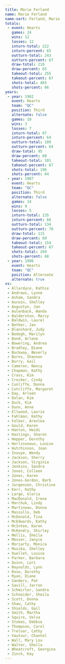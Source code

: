 ```yaml
---
title: Marie Ferland
name: Marie Ferland
name-sort: Ferland, Marie
totals:
 - event: Hearts
   games: 24
   wins: 12
   losses: 12
   inturn-total: 222
   inturn-percent: 65
   outturn-total: 243
   outturn-percent: 67
   draw-total: 210
   draw-percent: 65
   takeout-total: 255
   takeout-percent: 67
   shots-total: 465
   shots-percent: 66
years:
 - year: 1982
   event: Hearts
   team: "QC"
   position: Third
   alternate: false
   games: 10
   wins: 3
   losses: 7
   inturn-total: 87
   inturn-percent: 64
   outturn-total: 109
   outturn-percent: 64
   draw-total: 95
   draw-percent: 60
   takeout-total: 101
   takeout-percent: 67
   shots-total: 196
   shots-percent: 64
 - year: 1987
   event: Hearts
   team: "QC"
   position: Third
   alternate: false
   games: 14
   wins: 9
   losses: 5
   inturn-total: 135
   inturn-percent: 66
   outturn-total: 134
   outturn-percent: 70
   draw-total: 115
   draw-percent: 69
   takeout-total: 154
   takeout-percent: 67
   shots-total: 269
   shots-percent: 68
 - year: 1996
   event: Hearts
   team: "QC"
   position: Alternate
   alternate: true
vs:
 - Allardyce, Kathie
 - Andrews, Lynne
 - Asham, Sandra
 - Aucoin, Shelley
 - Augustyn, Jan
 - Aulenback, Wanda
 - Balderston, Marcy
 - Baldwin, Laurel
 - Betker, Jan
 - Blanchard, Judy
 - Bodogh, Marilyn
 - Bond, Arlene
 - Bowering, Andrea
 - Bradley, Diane
 - Buckway, Beverly
 - Burns, Shannon
 - Burry, Gail
 - Cameron, Nancy
 - Chapman, Kathy
 - Crass, Kim
 - Crocker, Cindy
 - Cunliffe, Donna
 - Cutcliffe, Margaret
 - Day, Arleen
 - Dolan, Kim
 - Duck, Kim
 - Dunn, Anne
 - Ellwood, Laurie
 - Fahlman, Kathy
 - Felker, Arenlea
 - Gould, Karen
 - Hanlon, Heidi
 - Hastings, Sharon
 - Hepper, Dorothy
 - Herlinveaux, Louise
 - Hutchinson, Joan
 - Inouye, Wendy
 - Jackson, Sherry
 - Jackson, Virginia
 - Jenkins, Sandra
 - Jones, Colleen
 - Jones, Karen
 - Jones-Gordon, Barb
 - Jurgenson, Christine
 - Kerr, Kathy
 - Large, Gloria
 - MacDonald, Irene
 - Marchuk, Lindy
 - Martineau, Donna
 - Massullo, Deb
 - McDonald, Tina
 - McEdwards, Kathy
 - McIntee, Karen
 - McKendry, Shirley
 - Mellis, Sheila
 - Messer, Janyce
 - Moriarty, Monica
 - Muzika, Shelley
 - Ouellet, Louise
 - Parker, Barbara
 - Quinn, Lori
 - Reynolds, Lynn
 - Rose, Dorothy
 - Ryan, Diane
 - Sanders, Pat
 - Savill, Jarron
 - Schmirler, Sandra
 - Schneider, Sheila
 - Scott, Donna
 - Shaw, Cathy
 - Shields, Gail
 - Smith, Martha
 - Squire, Velva
 - Stokes, Debbie
 - Thompson, Carol
 - Treloar, Cathy
 - Vautour, Chantel
 - Wall, Mary Lou
 - Walter, Sheila
 - Wheatcroft, Georgina
 - Zinck, Kay
---
```

